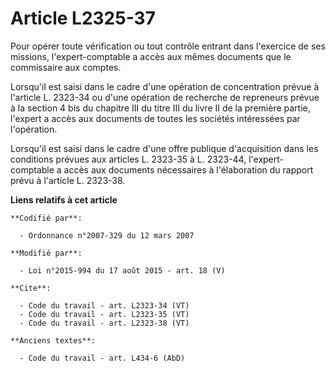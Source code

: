 # Article L2325-37

Pour opérer toute vérification ou tout contrôle entrant dans l'exercice de ses missions, l'expert-comptable a accès aux mêmes
documents que le commissaire aux comptes. 

Lorsqu'il est saisi dans le cadre d'une opération de concentration prévue à l'article L. 2323-34 ou d'une opération de
recherche de repreneurs prévue à la section 4 bis du chapitre III du titre III du livre II de la première partie, l'expert a
accès aux documents de toutes les sociétés intéressées par l'opération. 

Lorsqu'il est saisi dans le cadre d'une offre publique d'acquisition dans les conditions prévues aux articles L. 2323-35 à L.
2323-44, l'expert-comptable a accès aux documents nécessaires à l'élaboration du rapport prévu à l'article L. 2323-38.

**Liens relatifs à cet article**

	**Codifié par**:

	  - Ordonnance n°2007-329 du 12 mars 2007

	**Modifié par**:

	  - Loi n°2015-994 du 17 août 2015 - art. 18 (V)

	**Cite**:

	  - Code du travail - art. L2323-34 (VT)
	  - Code du travail - art. L2323-35 (VT)
	  - Code du travail - art. L2323-38 (VT)

	**Anciens textes**:

	  - Code du travail - art. L434-6 (AbD)

